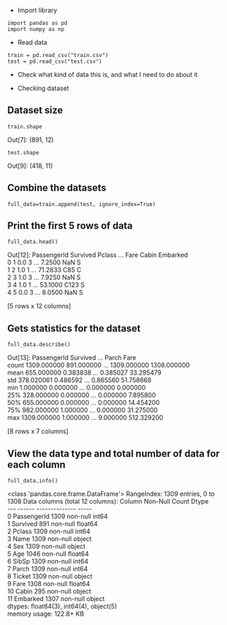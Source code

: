 * Import library

```
import pandas as pd
import numpy as np
```

* Read data
```
train = pd.read_csv("train.csv")
test = pd.read_csv("test.csv")
```
* Check what kind of data this is, and what I need to do about it

* Checking dataset
## Dataset size
```
train.shape
```
Out[7]: (891, 12)
```
test.shape
```
Out[9]: (418, 11)

## Combine the datasets
```
full_data=train.append(test, ignore_index=True)
```
## Print the first 5 rows of data
```
full_data.head()
```
Out[12]: 
   PassengerId  Survived  Pclass  ...     Fare Cabin  Embarked<br>
0            1       0.0       3  ...   7.2500   NaN         S<br>
1            2       1.0       1  ...  71.2833   C85         C<br>
2            3       1.0       3  ...   7.9250   NaN         S<br>
3            4       1.0       1  ...  53.1000  C123         S<br>
4            5       0.0       3  ...   8.0500   NaN         S<br>

[5 rows x 12 columns]

## Gets statistics for the dataset
```
full_data.describe()
```

Out[13]: 
       PassengerId    Survived  ...        Parch         Fare<br>
count  1309.000000  891.000000  ...  1309.000000  1308.000000<br>
mean    655.000000    0.383838  ...     0.385027    33.295479<br>
std     378.020061    0.486592  ...     0.865560    51.758668<br>
min       1.000000    0.000000  ...     0.000000     0.000000<br>
25%     328.000000    0.000000  ...     0.000000     7.895800<br>
50%     655.000000    0.000000  ...     0.000000    14.454200<br>
75%     982.000000    1.000000  ...     0.000000    31.275000<br>
max    1309.000000    1.000000  ...     9.000000   512.329200<br>

[8 rows x 7 columns]

## View the data type and total number of data for each column
```
full_data.info()
```
<class 'pandas.core.frame.DataFrame'>
RangeIndex: 1309 entries, 0 to 1308
Data columns (total 12 columns):
    Column       Non-Null Count  Dtype  <br>
---  ------       --------------  -----  <br>
 0   PassengerId  1309 non-null   int64  <br>
 1   Survived     891 non-null    float64<br>
 2   Pclass       1309 non-null   int64  <br>
 3   Name         1309 non-null   object <br>
 4   Sex          1309 non-null   object <br>
 5   Age          1046 non-null   float64<br>
 6   SibSp        1309 non-null   int64  <br>
 7   Parch        1309 non-null   int64  <br>
 8   Ticket       1309 non-null   object <br>
 9   Fare         1308 non-null   float64<br>
 10  Cabin        295 non-null    object <br>
 11  Embarked     1307 non-null   object <br>
dtypes: float64(3), int64(4), object(5)  <br>
memory usage: 122.8+ KB


